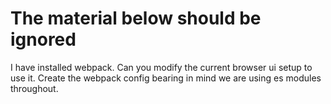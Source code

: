 # The material below should be ignored

I have installed webpack. Can you modify the current browser ui setup to use it. Create the webpack config bearing in mind we are using es modules throughout.

